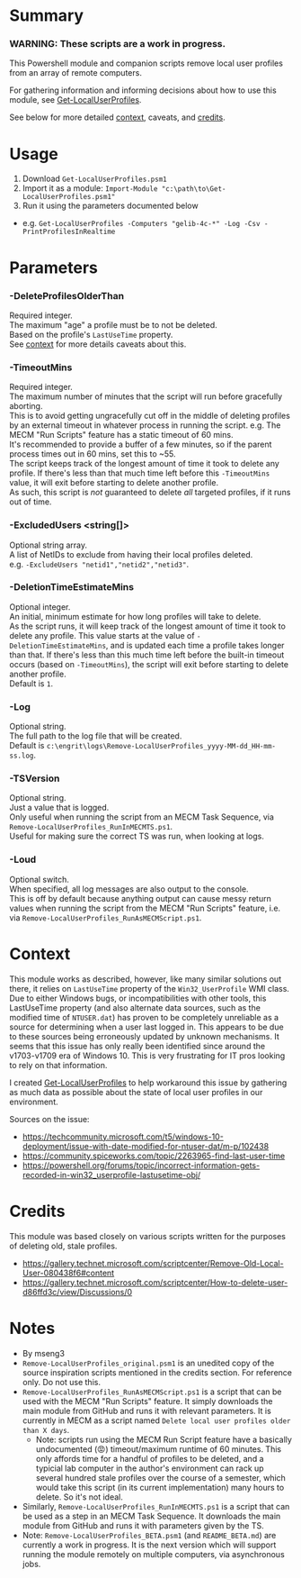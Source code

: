 # Summary

### WARNING: These scripts are a work in progress.

This Powershell module and companion scripts remove local user profiles from an array of remote computers.  

For gathering information and informing decisions about how to use this module, see [Get-LocalUserProfiles](https://github.com/engrit-illinois/Get-LocalUserProfiles).

See below for more detailed [context](#context), caveats, and [credits](#credits).  

# Usage

1. Download `Get-LocalUserProfiles.psm1`
2. Import it as a module: `Import-Module "c:\path\to\Get-LocalUserProfiles.psm1"`
3. Run it using the parameters documented below
- e.g. `Get-LocalUserProfiles -Computers "gelib-4c-*" -Log -Csv -PrintProfilesInRealtime`

# Parameters

### -DeleteProfilesOlderThan <int>
Required integer.  
The maximum "age" a profile must be to not be deleted.  
Based on the profile's `LastUseTime` property.  
See [context](#context) for more details caveats about this.  

### -TimeoutMins <int>
Required integer.  
The maximum number of minutes that the script will run before gracefully aborting.  
This is to avoid getting ungracefully cut off in the middle of deleting profiles by an external timeout in whatever process in running the script. e.g. The MECM "Run Scripts" feature has a static timeout of 60 mins.  
It's recommended to provide a buffer of a few minutes, so if the parent process times out in 60 mins, set this to ~55.  
The script keeps track of the longest amount of time it took to delete any profile. If there's less than that much time left before this `-TimeoutMins` value, it will exit before starting to delete another profile.  
As such, this script is _not_ guaranteed to delete _all_ targeted profiles, if it runs out of time.  

### -ExcludedUsers <string[]>
Optional string array.  
A list of NetIDs to exclude from having their local profiles deleted.  
e.g. `-ExcludeUsers "netid1","netid2","netid3"`.  

### -DeletionTimeEstimateMins <int>
Optional integer.  
An initial, minimum estimate for how long profiles will take to delete.  
As the script runs, it will keep track of the longest amount of time it took to delete any profile. This value starts at the value of `-DeletionTimeEstimateMins`, and is updated each time a profile takes longer than that. If there's less than this much time left before the built-in timeout occurs (based on `-TimeoutMins`), the script will exit before starting to delete another profile.  
Default is `1`.  

### -Log <string>
Optional string.  
The full path to the log file that will be created.  
Default is `c:\engrit\logs\Remove-LocalUserProfiles_yyyy-MM-dd_HH-mm-ss.log`.  

### -TSVersion <string>
Optional string.  
Just a value that is logged.  
Only useful when running the script from an MECM Task Sequence, via `Remove-LocalUserProfiles_RunInMECMTS.ps1`.  
Useful for making sure the correct TS was run, when looking at logs.  

### -Loud
Optional switch.  
When specified, all log messages are also output to the console.  
This is off by default because anything output can cause messy return values when running the script from the MECM "Run Scripts" feature, i.e. via `Remove-LocalUserProfiles_RunAsMECMScript.ps1`.  

# Context

This module works as described, however, like many similar solutions out there, it relies on `LastUseTime` property of the `Win32_UserProfile` WMI class.  Due to either Windows bugs, or incompatibilities with other tools, this LastUseTime property (and also alternate data sources, such as the modified time of `NTUSER.dat`) has proven to be completely unreliable as a source for determining when a user last logged in. This appears to be due to these sources being erroneously updated by unknown mechanisms. It seems that this issue has only really been identified since around the v1703-v1709 era of Windows 10. This is very frustrating for IT pros looking to rely on that information.  

I created [Get-LocalUserProfiles](https://github.com/engrit-illinois/Get-LocalUserProfiles) to help workaround this issue by gathering as much data as possible about the state of local user profiles in our environment.  

Sources on the issue:
- https://techcommunity.microsoft.com/t5/windows-10-deployment/issue-with-date-modified-for-ntuser-dat/m-p/102438
- https://community.spiceworks.com/topic/2263965-find-last-user-time
- https://powershell.org/forums/topic/incorrect-information-gets-recorded-in-win32_userprofile-lastusetime-obj/

# Credits

This module was based closely on various scripts written for the purposes of deleting old, stale profiles.
- https://gallery.technet.microsoft.com/scriptcenter/Remove-Old-Local-User-080438f6#content
- https://gallery.technet.microsoft.com/scriptcenter/How-to-delete-user-d86ffd3c/view/Discussions/0

# Notes
- By mseng3
- `Remove-LocalUserProfiles_original.psm1` is an unedited copy of the source inspiration scripts mentioned in the credits section. For reference only. Do not use this.
- `Remove-LocalUserProfiles_RunAsMECMScript.ps1` is a script that can be used with the MECM "Run Scripts" feature. It simply downloads the main module from GitHub and runs it with relevant parameters. It is currently in MECM as a script named `Delete local user profiles older than X days`.
  - Note: scripts run using the MECM Run Script feature have a basically undocumented (:rage:) timeout/maximum runtime of 60 minutes. This only affords time for a handful of profiles to be deleted, and a typicial lab computer in the author's environment can rack up several hundred stale profiles over the course of a semester, which would take this script (in its current implementation) many hours to delete. So it's not ideal.
- Similarly, `Remove-LocalUserProfiles_RunInMECMTS.ps1` is a script that can be used as a step in an MECM Task Sequence. It downloads the main module from GitHub and runs it with parameters given by the TS.
- Note: `Remove-LocalUserProfiles_BETA.psm1` (and `README_BETA.md`) are currently a work in progress. It is the next version which will support running the module remotely on multiple computers, via asynchronous jobs.